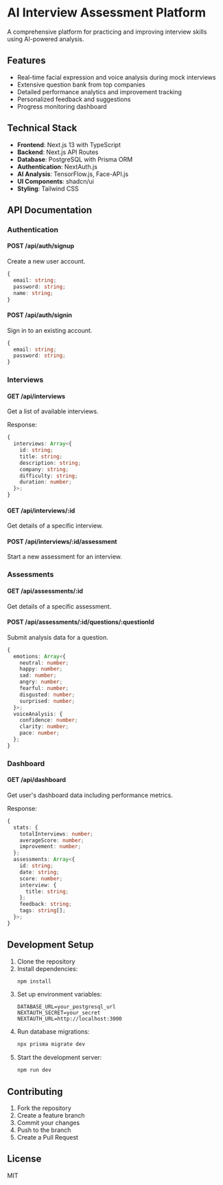 # AI Interview Assessment Platform

A comprehensive platform for practicing and improving interview skills using AI-powered analysis.

## Features

- Real-time facial expression and voice analysis during mock interviews
- Extensive question bank from top companies
- Detailed performance analytics and improvement tracking
- Personalized feedback and suggestions
- Progress monitoring dashboard

## Technical Stack

- **Frontend**: Next.js 13 with TypeScript
- **Backend**: Next.js API Routes
- **Database**: PostgreSQL with Prisma ORM
- **Authentication**: NextAuth.js
- **AI Analysis**: TensorFlow.js, Face-API.js
- **UI Components**: shadcn/ui
- **Styling**: Tailwind CSS

## API Documentation

### Authentication

#### POST /api/auth/signup
Create a new user account.

```typescript
{
  email: string;
  password: string;
  name: string;
}
```

#### POST /api/auth/signin
Sign in to an existing account.

```typescript
{
  email: string;
  password: string;
}
```

### Interviews

#### GET /api/interviews
Get a list of available interviews.

Response:
```typescript
{
  interviews: Array<{
    id: string;
    title: string;
    description: string;
    company: string;
    difficulty: string;
    duration: number;
  }>;
}
```

#### GET /api/interviews/:id
Get details of a specific interview.

#### POST /api/interviews/:id/assessment
Start a new assessment for an interview.

### Assessments

#### GET /api/assessments/:id
Get details of a specific assessment.

#### POST /api/assessments/:id/questions/:questionId
Submit analysis data for a question.

```typescript
{
  emotions: Array<{
    neutral: number;
    happy: number;
    sad: number;
    angry: number;
    fearful: number;
    disgusted: number;
    surprised: number;
  }>;
  voiceAnalysis: {
    confidence: number;
    clarity: number;
    pace: number;
  };
}
```

### Dashboard

#### GET /api/dashboard
Get user's dashboard data including performance metrics.

Response:
```typescript
{
  stats: {
    totalInterviews: number;
    averageScore: number;
    improvement: number;
  };
  assessments: Array<{
    id: string;
    date: string;
    score: number;
    interview: {
      title: string;
    };
    feedback: string;
    tags: string[];
  }>;
}
```

## Development Setup

1. Clone the repository
2. Install dependencies:
   ```bash
   npm install
   ```
3. Set up environment variables:
   ```
   DATABASE_URL=your_postgresql_url
   NEXTAUTH_SECRET=your_secret
   NEXTAUTH_URL=http://localhost:3000
   ```
4. Run database migrations:
   ```bash
   npx prisma migrate dev
   ```
5. Start the development server:
   ```bash
   npm run dev
   ```

## Contributing

1. Fork the repository
2. Create a feature branch
3. Commit your changes
4. Push to the branch
5. Create a Pull Request

## License

MIT